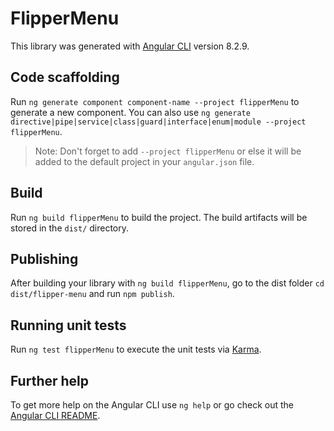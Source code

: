 # FlipperMenu

This library was generated with [Angular CLI](https://github.com/angular/angular-cli) version 8.2.9.

## Code scaffolding

Run `ng generate component component-name --project flipperMenu` to generate a new component. You can also use `ng generate directive|pipe|service|class|guard|interface|enum|module --project flipperMenu`.
> Note: Don't forget to add `--project flipperMenu` or else it will be added to the default project in your `angular.json` file. 

## Build

Run `ng build flipperMenu` to build the project. The build artifacts will be stored in the `dist/` directory.

## Publishing

After building your library with `ng build flipperMenu`, go to the dist folder `cd dist/flipper-menu` and run `npm publish`.

## Running unit tests

Run `ng test flipperMenu` to execute the unit tests via [Karma](https://karma-runner.github.io).

## Further help

To get more help on the Angular CLI use `ng help` or go check out the [Angular CLI README](https://github.com/angular/angular-cli/blob/master/README.md).
